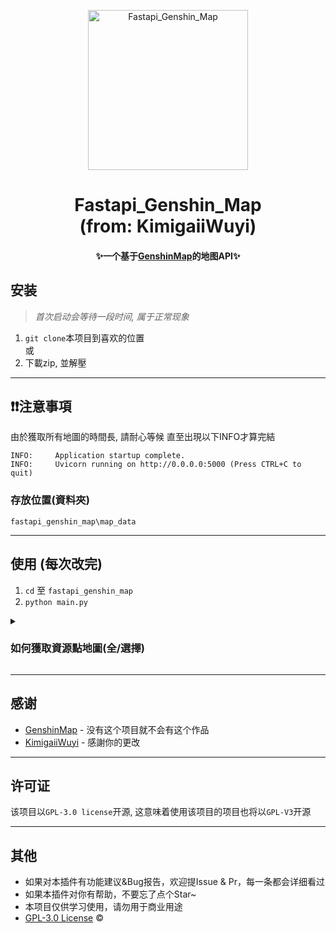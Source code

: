 <p align="center">
  <a href="https://github.com/KimigaiiWuyi/fastapi_genshin_map/"><img src="https://s2.loli.net/2022/01/31/kwCIl3cF1Z2GxnR.png" width="256" height="256" alt="Fastapi_Genshin_Map"></a>
</p>
<h1 align = "center">Fastapi_Genshin_Map<br>(from: KimigaiiWuyi)</h1>
<h4 align = "center">✨一个基于<a href="https://github.com/MingxuanGame/GenshinMap" target="_blank">GenshinMap</a>的地图API✨</h4>

## 安装

> *首次启动会等待一段时间, 属于正常现象*
1. `git clone`本项目到喜欢的位置  
或
2. 下載zip, 並解壓
---
## ❗❗注意事項
由於獲取所有地圖的時間長, 請耐心等候
直至出現以下INFO才算完結
```
INFO:     Application startup complete.
INFO:     Uvicorn running on http://0.0.0.0:5000 (Press CTRL+C to quit)
```

### 存放位置(資料夾)
`fastapi_genshin_map\map_data`

---
## 使用 (每次改完)
1. `cd` 至 `fastapi_genshin_map`
2. `python main.py`
   
<details>
  <summary><h3>如何獲取資源點地圖(全/選擇)</h3></summary>
  
由於暫時還沒有處理好輸入

以下給懂改coding的人
```py
# get_map_image.py
'line 60 --' # 指定地圖id或留空拿全部地圖
'line 61 --'  desired_map_ids = {35}
```
#### [預設]留空 — 獲取所有地圖 (提瓦特, 淵下宮, 層岩下層, 舊日之海, 希穆蘭卡)
例子:  
拿全部 — `desired_map_ids = {}`

=====================================================================================

#### 填ID — 獲取對應地圖 
| ID | 地圖 |
| - | - |
| 2 | 提瓦特 |
| 7 | 淵下宫 |
| 9 | 層岩巨淵·地下礦區 |
| 34 | 舊日之海 |
| 35 | 希穆蘭卡 |

例子:  
拿提瓦特, 淵下宮, 希穆蘭卡 — `desired_map_ids = {2, 7, 35}`  
拿提瓦特, 舊日之海 — `desired_map_ids = {2, 34}`
</details>

---
## 感谢
- [GenshinMap](https://github.com/MingxuanGame/GenshinMap) - 没有这个项目就不会有这个作品
- [KimigaiiWuyi](https://github.com/KimigaiiWuyi/fastapi_genshin_map/) - 感謝你的更改

---
## 许可证
该项目以`GPL-3.0 license`开源, 这意味着使用该项目的项目也将以`GPL-V3`开源


---
## 其他
+ 如果对本插件有功能建议&Bug报告，欢迎提Issue & Pr，每一条都会详细看过
+ 如果本插件对你有帮助，不要忘了点个Star~
+ 本项目仅供学习使用，请勿用于商业用途
+ [GPL-3.0 License](https://github.com/KimigaiiWuyi/GenshinUID/blob/main/LICENSE) ©
